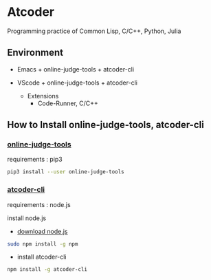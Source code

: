 # Atcoder

Programming practice of Common Lisp, C/C++, Python, Julia

## Environment

* Emacs + online-judge-tools + atcoder-cli

* VScode + online-judge-tools + atcoder-cli
  * Extensions
    * Code-Runner, C/C++

## How to Install online-judge-tools, atcoder-cli

### [online-judge-tools](https://github.com/online-judge-tools)

requirements : pip3

```bash
pip3 install --user online-judge-tools
```

### [atcoder-cli](https://github.com/Tatamo/atcoder-cli)

requirements : node.js

install node.js

* [download node.js](https://nodejs.org/ja/)

```bash
sudo npm install -g npm
```

* install atcoder-cli

```bash
npm install -g atcoder-cli
```
